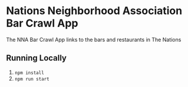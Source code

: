 # Nations Neighborhood Association Bar Crawl App
The NNA Bar Crawl App links to the bars and restaurants in The Nations 

## Running Locally
1. `npm install`
2. `npm run start`